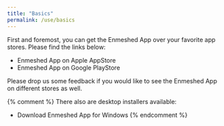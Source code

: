 ```yaml
---
title: "Basics"
permalink: /use/basics
---
```


First and foremost, you can get the Enmeshed App over your favorite app stores. Please find the links below:

-   Enmeshed App on Apple AppStore
-   Enmeshed App on Google PlayStore

Please drop us some feedback if you would like to see the Enmeshed App on different stores as well.

{% comment %}
There also are desktop installers available:

-   Download Enmeshed App for Windows
    {% endcomment %}
